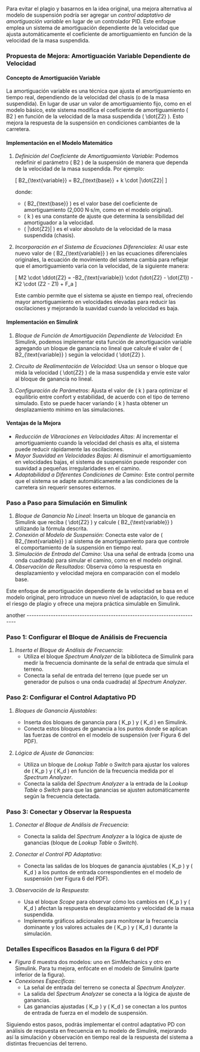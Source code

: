 
Para evitar el plagio y basarnos en la idea original, una mejora alternativa al modelo de suspensión podría ser agregar un *control adaptativo de amortiguación variable* en lugar de un controlador PID. Este enfoque emplea un sistema de amortiguación dependiente de la velocidad que ajusta automáticamente el coeficiente de amortiguamiento en función de la velocidad de la masa suspendida.

### Propuesta de Mejora: Amortiguación Variable Dependiente de Velocidad

#### Concepto de Amortiguación Variable

La amortiguación variable es una técnica que ajusta el amortiguamiento en tiempo real, dependiendo de la velocidad del chasis (o de la masa suspendida). En lugar de usar un valor de amortiguamiento fijo, como en el modelo básico, este sistema modifica el coeficiente de amortiguamiento \( B2 \) en función de la velocidad de la masa suspendida \( \dot{Z2} \). Esto mejora la respuesta de la suspensión en condiciones cambiantes de la carretera.

#### Implementación en el Modelo Matemático

1. *Definición del Coeficiente de Amortiguamiento Variable*: Podemos redefinir el parámetro \( B2 \) de la suspensión de manera que dependa de la velocidad de la masa suspendida. Por ejemplo:
   
   \[
   B2_{\text{variable}} = B2_{\text{base}} + k \cdot |\dot{Z2}|
   \]
   
   donde:
   - \( B2_{\text{base}} \) es el valor base del coeficiente de amortiguamiento (2,000 N·s/m, como en el modelo original).
   - \( k \) es una constante de ajuste que determina la sensibilidad del amortiguador a la velocidad.
   - \( |\dot{Z2}| \) es el valor absoluto de la velocidad de la masa suspendida (chasis).

2. *Incorporación en el Sistema de Ecuaciones Diferenciales*: Al usar este nuevo valor de \( B2_{\text{variable}} \) en las ecuaciones diferenciales originales, la ecuación de movimiento del sistema cambia para reflejar que el amortiguamiento varía con la velocidad, de la siguiente manera:

   \[
   M2 \cdot \ddot{Z2} = -B2_{\text{variable}} \cdot (\dot{Z2} - \dot{Z1}) - K2 \cdot (Z2 - Z1) + F_a
   \]

   Este cambio permite que el sistema se ajuste en tiempo real, ofreciendo mayor amortiguamiento en velocidades elevadas para reducir las oscilaciones y mejorando la suavidad cuando la velocidad es baja.

#### Implementación en Simulink

1. *Bloque de Función de Amortiguación Dependiente de Velocidad*: En Simulink, podemos implementar esta función de amortiguación variable agregando un bloque de ganancia no lineal que calcule el valor de \( B2_{\text{variable}} \) según la velocidad \( \dot{Z2} \). 

2. *Circuito de Realimentación de Velocidad*: Usa un sensor o bloque que mida la velocidad \( \dot{Z2} \) de la masa suspendida y envíe este valor al bloque de ganancia no lineal.

3. *Configuración de Parámetros*: Ajusta el valor de \( k \) para optimizar el equilibrio entre confort y estabilidad, de acuerdo con el tipo de terreno simulado. Esto se puede hacer variando \( k \) hasta obtener un desplazamiento mínimo en las simulaciones.

#### Ventajas de la Mejora

- *Reducción de Vibraciones en Velocidades Altas*: Al incrementar el amortiguamiento cuando la velocidad del chasis es alta, el sistema puede reducir rápidamente las oscilaciones.
- *Mayor Suavidad en Velocidades Bajas*: Al disminuir el amortiguamiento en velocidades bajas, el sistema de suspensión puede responder con suavidad a pequeñas irregularidades en el camino.
- *Adaptabilidad a Diferentes Condiciones de Camino*: Este control permite que el sistema se adapte automáticamente a las condiciones de la carretera sin requerir sensores externos.

### Paso a Paso para Simulación en Simulink

1. *Bloque de Ganancia No Lineal*: Inserta un bloque de ganancia en Simulink que reciba \( \dot{Z2} \) y calcule \( B2_{\text{variable}} \) utilizando la fórmula descrita.
2. *Conexión al Modelo de Suspensión*: Conecta este valor de \( B2_{\text{variable}} \) al sistema de amortiguamiento para que controle el comportamiento de la suspensión en tiempo real.
3. *Simulación de Entrada del Camino*: Usa una señal de entrada (como una onda cuadrada) para simular el camino, como en el modelo original.
4. *Observación de Resultados*: Observa cómo la respuesta en desplazamiento y velocidad mejora en comparación con el modelo base.

Este enfoque de amortiguación dependiente de la velocidad se basa en el modelo original, pero introduce un nuevo nivel de adaptación, lo que reduce el riesgo de plagio y ofrece una mejora práctica simulable en Simulink.



another -------------------------------------------------------------------------

### Paso 1: Configurar el Bloque de Análisis de Frecuencia

1. *Inserta el Bloque de Análisis de Frecuencia*:
   - Utiliza el bloque *Spectrum Analyzer* de la biblioteca de Simulink para medir la frecuencia dominante de la señal de entrada que simula el terreno.
   - Conecta la señal de entrada del terreno (que puede ser un generador de pulsos o una onda cuadrada) al *Spectrum Analyzer*.

### Paso 2: Configurar el Control Adaptativo PD

1. *Bloques de Ganancia Ajustables*:
   - Inserta dos bloques de ganancia para \( K_p \) y \( K_d \) en Simulink.
   - Conecta estos bloques de ganancia a los puntos donde se aplican las fuerzas de control en el modelo de suspensión (ver Figura 6 del PDF).

2. *Lógica de Ajuste de Ganancias*:
   - Utiliza un bloque de *Lookup Table* o *Switch* para ajustar los valores de \( K_p \) y \( K_d \) en función de la frecuencia medida por el *Spectrum Analyzer*.
   - Conecta la salida del *Spectrum Analyzer* a la entrada de la *Lookup Table* o *Switch* para que las ganancias se ajusten automáticamente según la frecuencia detectada.

### Paso 3: Conectar y Observar la Respuesta

1. *Conectar el Bloque de Análisis de Frecuencia*:
   - Conecta la salida del *Spectrum Analyzer* a la lógica de ajuste de ganancias (bloque de *Lookup Table* o *Switch*).

2. *Conectar el Control PD Adaptativo*:
   - Conecta las salidas de los bloques de ganancia ajustables \( K_p \) y \( K_d \) a los puntos de entrada correspondientes en el modelo de suspensión (ver Figura 6 del PDF).

3. *Observación de la Respuesta*:
   - Usa el bloque *Scope* para observar cómo los cambios en \( K_p \) y \( K_d \) afectan la respuesta en desplazamiento y velocidad de la masa suspendida.
   - Implementa gráficos adicionales para monitorear la frecuencia dominante y los valores actuales de \( K_p \) y \( K_d \) durante la simulación.

### Detalles Específicos Basados en la Figura 6 del PDF

- *Figura 6* muestra dos modelos: uno en SimMechanics y otro en Simulink. Para tu mejora, enfócate en el modelo de Simulink (parte inferior de la figura).
- *Conexiones Específicas*:
  - La señal de entrada del terreno se conecta al *Spectrum Analyzer*.
  - La salida del *Spectrum Analyzer* se conecta a la lógica de ajuste de ganancias.
  - Las ganancias ajustadas \( K_p \) y \( K_d \) se conectan a los puntos de entrada de fuerza en el modelo de suspensión.

Siguiendo estos pasos, podrás implementar el control adaptativo PD con análisis de respuesta en frecuencia en tu modelo de Simulink, mejorando así la simulación y observación en tiempo real de la respuesta del sistema a distintas frecuencias del terreno.
